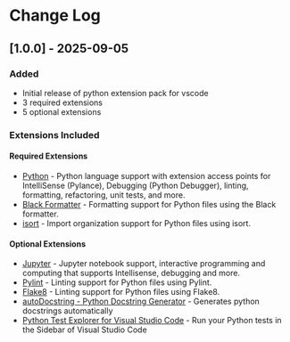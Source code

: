 # Change Log

## [1.0.0] - 2025-09-05

### Added

- Initial release of python extension pack for vscode
- 3 required extensions
- 5 optional extensions

### Extensions Included

#### Required Extensions

- [Python](https://marketplace.visualstudio.com/items?itemName=ms-python.python) - Python language support with extension access points for IntelliSense (Pylance), Debugging (Python Debugger), linting, formatting, refactoring, unit tests, and more.
- [Black Formatter](https://marketplace.visualstudio.com/items?itemName=ms-python.black-formatter) - Formatting support for Python files using the Black formatter.
- [isort](https://marketplace.visualstudio.com/items?itemName=ms-python.isort) - Import organization support for Python files using isort.

#### Optional Extensions

- [Jupyter](https://marketplace.visualstudio.com/items?itemName=ms-toolsai.jupyter) - Jupyter notebook support, interactive programming and computing that supports Intellisense, debugging and more.
- [Pylint](https://marketplace.visualstudio.com/items?itemName=ms-python.pylint) - Linting support for Python files using Pylint.
- [Flake8](https://marketplace.visualstudio.com/items?itemName=ms-python.flake8) - Linting support for Python files using Flake8.
- [autoDocstring - Python Docstring Generator](https://marketplace.visualstudio.com/items?itemName=njpwerner.autodocstring) - Generates python docstrings automatically
- [Python Test Explorer for Visual Studio Code](https://marketplace.visualstudio.com/items?itemName=littlefoxteam.vscode-python-test-adapter) - Run your Python tests in the Sidebar of Visual Studio Code
